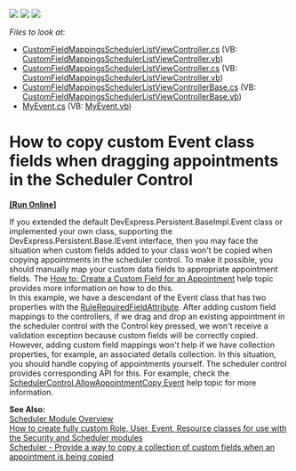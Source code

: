 <!-- default badges list -->
![](https://img.shields.io/endpoint?url=https://codecentral.devexpress.com/api/v1/VersionRange/134574393/12.2.4%2B)
[![](https://img.shields.io/badge/Open_in_DevExpress_Support_Center-FF7200?style=flat-square&logo=DevExpress&logoColor=white)](https://supportcenter.devexpress.com/ticket/details/E2159)
[![](https://img.shields.io/badge/📖_How_to_use_DevExpress_Examples-e9f6fc?style=flat-square)](https://docs.devexpress.com/GeneralInformation/403183)
<!-- default badges end -->
<!-- default file list -->
*Files to look at*:

* [CustomFieldMappingsSchedulerListViewController.cs](./CS/WinWebSolution.Module.Web/CustomFieldMappingsSchedulerListViewController.cs) (VB: [CustomFieldMappingsSchedulerListViewController.vb](./VB/WinWebSolution.Module.Web/CustomFieldMappingsSchedulerListViewController.vb))
* [CustomFieldMappingsSchedulerListViewController.cs](./CS/WinWebSolution.Module.Win/CustomFieldMappingsSchedulerListViewController.cs) (VB: [CustomFieldMappingsSchedulerListViewController.vb](./VB/WinWebSolution.Module.Win/CustomFieldMappingsSchedulerListViewController.vb))
* [CustomFieldMappingsSchedulerListViewControllerBase.cs](./CS/WinWebSolution.Module/CustomFieldMappingsSchedulerListViewControllerBase.cs) (VB: [CustomFieldMappingsSchedulerListViewControllerBase.vb](./VB/WinWebSolution.Module/CustomFieldMappingsSchedulerListViewControllerBase.vb))
* [MyEvent.cs](./CS/WinWebSolution.Module/MyEvent.cs) (VB: [MyEvent.vb](./VB/WinWebSolution.Module/MyEvent.vb))
<!-- default file list end -->
# How to copy custom Event class fields when dragging appointments in the Scheduler Control
<!-- run online -->
**[[Run Online]](https://codecentral.devexpress.com/e2159)**
<!-- run online end -->


<p>If you extended the default DevExpress.Persistent.BaseImpl.Event class or implemented your own class, supporting the DevExpress.Persistent.Base.IEvent interface, then you may face the situation when custom fields added to your class won't be copied when copying appointments in the scheduler control. To make it possible, you should manually map your custom data fields to appropriate appointment fields. The <a href="http://documentation.devexpress.com/#WindowsForms/CustomDocument5228">How to: Create a Custom Field for an Appointment</a> help topic provides more information on how to do this.<br />
In this example, we have a descendant of the Event class that has two properties with the <a href="http://documentation.devexpress.com/#Xaf/clsDevExpressPersistentValidationRuleRequiredFieldAttributetopic">RuleRequiredFieldAttribute</a>. After adding custom field mappings to the controllers, if we drag and drop an existing appointment in the scheduler control with the Control key pressed, we won't receive a validation exception because custom fields will be correctly copied.<br />
However, adding custom field mappings won't help if we have collection properties, for example, an associated details collection. In this situation, you should handle copying of appointments yourself. The scheduler control provides corresponding API for this. For example, check the <a href="http://documentation.devexpress.com/#WindowsForms/DevExpressXtraSchedulerSchedulerControl_AllowAppointmentCopytopic">SchedulerControl.AllowAppointmentCopy Event</a> help topic for more information.</p><p><strong>See Also:</strong><br />
<a href="http://documentation.devexpress.com/#Xaf/CustomDocument2812">Scheduler Module Overview</a><br />
<a href="https://www.devexpress.com/Support/Center/p/E1255">How to create fully custom Role, User, Event, Resource classes for use with the Security and Scheduler modules</a><br />
<a href="https://www.devexpress.com/Support/Center/p/S33729">Scheduler - Provide a way to copy a collection of custom fields when an appointment is being copied</a></p>

<br/>


